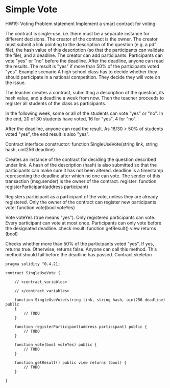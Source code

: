 # Simple Vote

HW19: Voting
Problem statement
Implement a smart contract for voting.

The contract is single-use, i.e. there must be a separate instance for different decisions.
The creator of the contract is the owner.
The creator must submit a link pointing to the description of the question (e.g. a pdf file), the hash value of this description (so that the participants can validate the file), and a deadline.
The creator can add participants.
Participants can vote "yes" or "no" before the deadline.
After the deadline, anyone can read the results. The result is "yes"
if more than 50% of the participants voted "yes".
Example scenario
A high school class has to decide whether they should participate in a national competition. They decide they will vote on the issue.

The teacher creates a contract, submitting a description of the question, its hash value, and a deadline a week from now. Then the teacher proceeds to register all students of the class as participants.

In the following week, some or all of the students can vote "yes" or "no". In the end, 20 of 30 students have voted, 16 for "yes", 4 for "no".

After the deadline, anyone can read the result. As 16/30 > 50% of students voted "yes", the end result is also "yes".

Contract interface
constructor: function SingleUseVote(string link, string hash, uint256 deadline)

Creates an instance of the contract for deciding the question described under link. A hash of the description (hash) is also submitted so that the participants can make sure it has not been altered. deadline is a timestamp representing the deadline after which no one can vote.
The sender of this transaction (msg.sender) is the owner of the contract.
register: function registerParticipant(address participant)

Registers participant as a participant of the vote, unless they are already registered.
Only the owner of the contract can register new participants.
vote: function vote(bool voteYes)

Vote voteYes (true means "yes").
Only registered participants can vote.
Every participant can vote at most once.
Participants can only vote before the designated deadline.
check result: function getResult() view returns (bool)

Checks whether more than 50% of the participants voted "yes". If yes, returns true. Otherwise, returns false.
Anyone can call this method.
This method should fail before the deadline has passed.
Contract skeleton
```
pragma solidity ^0.4.21;

contract SingleUseVote {

    // <contract_variables>

    // </contract_variables>

    function SingleUseVote(string link, string hash, uint256 deadline) public
    {
        // TODO
    }

    function registerParticipant(address participant) public {
        // TODO
    }

    function vote(bool voteYes) public {
        // TODO
    }

    function getResult() public view returns (bool) {
        // TODO
    }
    
}
```
